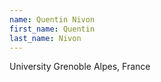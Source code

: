 ```yaml
---
name: Quentin Nivon
first_name: Quentin
last_name: Nivon
---
```


University Grenoble Alpes, France

